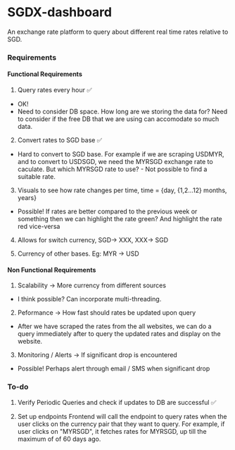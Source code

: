 ﻿# SGDX-dashboard

An exchange rate platform to query about different real time rates relative to SGD.


### Requirements 

#### Functional Requirements
1. Query rates every hour  ✅
- OK! 
- Need to consider DB space. How long are we storing the data for? Need to consider if the free DB that we are using can accomodate so much data.

2. Convert rates to SGD base ✅
- Hard to convert to SGD base. For example if we are scraping USDMYR, and to convert to USDSGD, we need the MYRSGD exchange rate to caculate. But which MYRSGD rate to use? - Not possible to find a suitable rate.

3. Visuals to see how rate changes per time, time = {day, {1,2...12} months, years}
- Possible! If rates are better compared to the previous week or something then we can highlight the rate green? And highlight the rate red vice-versa

4. Allows for switch currency, SGD-> XXX, XXX-> SGD 

5. Currency of other bases. Eg: MYR -> USD 

#### Non Functional Requirements 
1. Scalability -> More currency from different sources 
- I think possible? Can incorporate multi-threading.

2. Peformance -> How fast should rates be updated upon query 
- After we have scraped the rates from the all websites, we can do a query immediately after to query the updated rates and display on the website. 

3. Monitoring / Alerts -> If significant drop is encountered 
- Possible! Perhaps alert through email / SMS when significant drop

### To-do
1. Verify Periodic Queries and check if updates to DB are successful ✅

2. Set up endpoints
Frontend will call the endpoint to query rates when the user clicks on the currency pair that they want to query. For example, if user clicks on "MYRSGD", it fetches rates for MYRSGD, up till the maximum of of 60 days ago.
